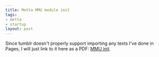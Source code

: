 ```yaml
--- 
title: Metta MMU module init
tags: 
- metta
- startup
layout: post
---
```

Since tumblr doesn't properly support importing any texts I've done in Pages,
I will just link to it here as a PDF: [MMU
init](http://downloads.exquance.com/mmu_init.pdf).
